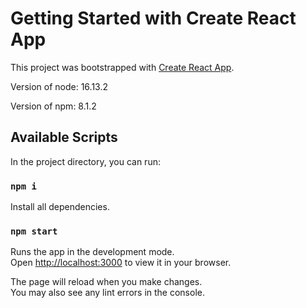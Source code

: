 # Getting Started with Create React App

This project was bootstrapped with [Create React App](https://github.com/facebook/create-react-app).

Version of node: 16.13.2

Version of npm: 8.1.2

## Available Scripts

In the project directory, you can run:

### `npm i`
Install all dependencies.


### `npm start`

Runs the app in the development mode.\
Open [http://localhost:3000](http://localhost:3000) to view it in your browser.

The page will reload when you make changes.\
You may also see any lint errors in the console.
